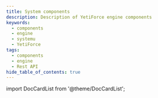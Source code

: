 ```yaml
---
title: System components
description: Description of YetiForce engine components
keywords:
  - components
  - engine
  - systemu
  - YetiForce
tags:
  - components
  - engine
  - Rest API
hide_table_of_contents: true
---
```


import DocCardList from '@theme/DocCardList';

<DocCardList />
